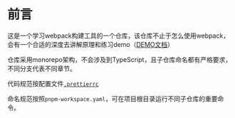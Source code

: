 # 前言

这是一个学习webpack构建工具的一个仓库，该仓库不止于怎么使用webpack，会有一个合适的深度去讲解原理和练习demo（[DEMO文档](./README_demo.md)）

仓库采用monorepo架构，不会涉及到TypeScript，且子仓库命名都有严格要求，不同分支代表不同章节。

代码规范按配置文件[`.prettierrc`](./.prettierrc)

命名规范按照`pnpm-workspace.yaml`，可在项目根目录运行不同子仓库的重要命令。